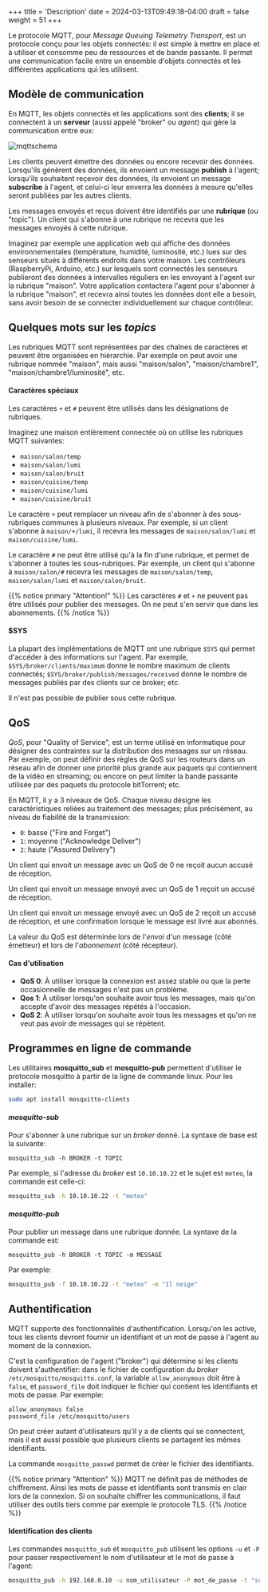+++
title = 'Description'
date = 2024-03-13T09:49:18-04:00
draft = false
weight = 51
+++

Le protocole MQTT, pour _Message Queuing Telemetry Transport_, est un protocole conçu pour les objets connectés: il est simple à mettre en place et à utiliser et consomme peu de ressources et de bande passante. Il permet une communication facile entre un ensemble d'objets connectés et les différentes applications qui les utilisent. 

## Modèle de communication
En MQTT, les objets connectés et les applications sont des **clients**; il se connectent à un **serveur** (aussi appelé "broker" ou _agent_) qui gère la communication entre eux:

![mqttschema](/420-410/images/mqttschema.png)

Les clients peuvent émettre des données ou encore recevoir des données. Lorsqu'ils génèrent des données, ils envoient un message **publish** à l'agent; lorsqu'ils souhaitent reçevoir des données, ils envoient un message **subscribe** à l'agent, et celui-ci leur enverra les données à mesure qu'elles seront publiées par les autres clients.

Les messages envoyés et reçus doivent être identifiés par une **rubrique** (ou "topic"). Un client qui s'abonne à une rubrique ne recevra que les messages envoyés à cette rubrique.

Imaginez par exemple une application web qui affiche des données environnementales (température, humidité, luminosité, etc.) lues sur des senseurs situés à différents endroits dans votre maison. Les contrôleurs (RaspberryPi, Arduino, etc.) sur lesquels sont connectés les senseurs publieront des données à intervalles réguliers en les envoyant à l'agent sur la rubrique "maison". Votre application contactera l'agent pour s'abonner à la rubrique "maison", et recevra ainsi toutes les données dont elle a besoin, sans avoir besoin de se connecter individuellement sur chaque contrôleur.

## Quelques mots sur les _topics_
Les rubriques MQTT sont représentées par des chaînes de caractères et peuvent être organisées en hiérarchie. Par exemple on peut avoir une rubrique nommée "maison", mais aussi "maison/salon", "maison/chambre1", "maison/chambre1/luminosité", etc.

#### Caractères spéciaux
Les caractères `+` et `#` peuvent être utilisés dans les désignations de rubriques.

Imaginez une maison entièrement connectée où on utilise les rubriques MQTT suivantes:
+ `maison/salon/temp`
+ `maison/salon/lumi`
+ `maison/salon/bruit`
+ `maison/cuisine/temp`
+ `maison/cuisine/lumi`
+ `maison/cuisine/bruit`

Le caractère `+` peut remplacer un niveau afin de s'abonner à des sous-rubriques communes à plusieurs niveaux. Par exemple, si un client s'abonne à `maison/+/lumi`, il recevra les messages de `maison/salon/lumi` et `maison/cuisine/lumi`.

Le caractère `#` ne peut être utilisé qu'à la fin d'une rubrique, et permet de s'abonner à toutes les sous-rubriques. Par exemple, un client qui s'abonne à `maison/salon/#` recevra les messages de `maison/salon/temp`, `maison/salon/lumi` et `maison/salon/bruit`.

{{% notice primary "Attention!" %}}
Les caractères `#` et `+` ne peuvent pas être utilisés pour publier des messages. On ne peut s'en servir que dans les abonnements.
{{% /notice %}}

#### $SYS
La plupart des implémentations de MQTT ont une rubrique `$SYS` qui permet d'accéder à des informations sur l'agent. Par exemple, `$SYS/broker/clients/maximum` donne le nombre maximum de clients connectés; `$SYS/broker/publish/messages/received` donne le nombre de messages publiés par des clients sur ce broker; etc.

Il n'est pas possible de publier sous cette rubrique.

## QoS
_QoS_, pour "Quality of Service", est un terme utilisé en informatique pour désigner des contraintes sur la distribution des messages sur un réseau. Par exemple, on peut définir des règles de QoS sur les routeurs dans un réseau afin de donner une priorité plus grande aux paquets qui contiennent de la vidéo en streaming; ou encore on peut limiter la bande passante utilisée par des paquets du protocole bitTorrent; etc.

En MQTT, il y a 3 niveaux de QoS. Chaque niveau désigne les caractéristiques reliées au traitement des messages; plus précisément, au niveau de fiabilité de la transmission:
+ `0`: basse ("Fire and Forget")
+ `1`: moyenne ("Acknowledge Deliver")
+ `2`: haute ("Assured Delivery")

Un client qui envoit un message avec un QoS de 0 ne reçoit aucun accusé de réception.

Un client qui envoit un message envoyé avec un QoS de 1 reçoit un accusé de réception.

Un client qui envoit un message envoyé avec un QoS de 2 reçoit un accusé de réception, et une confirmation lorsque le message est livré aux abonnés.

La valeur du QoS est déterminée lors de l'_envoi_ d'un message (côté émetteur) et lors de l'_abonnement_ (côté récepteur).

#### Cas d'utilisation
+ **QoS 0**: À utiliser lorsque la connexion est assez stable ou que la perte occasionnelle de messages n'est pas un problème.
+ **Qos 1**: À utiliser lorsqu'on souhaite avoir tous les messages, mais qu'on accepte d'avoir des messages répétés à l'occasion.
+ **QoS 2**: À utiliser lorsqu'on souhaite avoir tous les messages et qu'on ne veut pas avoir de messages qui se répètent.

## Programmes en ligne de commande
Les utilitaires **mosquitto_sub** et **mosquitto-pub** permettent d'utiliser le protocole mosquitto à partir de la ligne de commande linux. Pour les installer:
```bash
sudo apt install mosquitto-clients
```

#### _mosquitto-sub_
Pour s'abonner à une rubrique sur un _broker_ donné. La syntaxe de base est la suivante:
```
mosquitto_sub -h BROKER -t TOPIC 
```
Par exemple, si l'adresse du _broker_ est `10.10.10.22` et le sujet est `meteo`, la commande est celle-ci:
```bash
mosquitto_sub -h 10.10.10.22 -t "meteo"
```

#### _mosquitto-pub_
Pour publier un message dans une rubrique donnée. La syntaxe de la commande est:
```
mosquitto_pub -h BROKER -t TOPIC -m MESSAGE
```
Par exemple:
```bash
mosquitto_pub -f 10.10.10.22 -t "meteo" -m "Il neige"
```

## Authentification
MQTT supporte des fonctionnalités d'authentification. Lorsqu'on les active, tous les clients devront fournir un identifiant et un mot de passe à l'agent au moment de la connexion.

C'est la configuration de l'agent ("broker") qui détermine si les clients doivent s'authentifier: dans le fichier de configuration du _broker_ `/etc/mosquitto/mosquitto.conf`, la variable `allow_anonymous` doit être à `false`, et `password_file` doit indiquer le fichier qui contient les identifiants et mots de passe. Par exemple:
```
allow_anonymous false
password_file /etc/mosquitto/users
```
On peut créer autant d'utilisateurs qu'il y a de clients qui se connectent, mais il est aussi possible que plusieurs clients se partagent les mêmes identifiants.

La commande `mosquitto_passwd` permet de créer le fichier des identifiants.

{{% notice primary "Attention" %}}
MQTT ne définit pas de méthodes de chiffrement. Ainsi les mots de passe et identifiants sont transmis en clair lors de la connexion. Si on souhaite chiffrer les communications, il faut utiliser des outils tiers comme par exemple le protocole TLS.
{{% /notice %}}

#### Identification des clients
Les commandes `mosquitto_sub` et `mosquitto_pub` utilisent les options `-u` et `-P` pour passer respectivement le nom d'utilisateur et le mot de passe à l'agent:
```bash
mosquitto_pub -h 192.168.0.10 -u nom_utilisateur -P mot_de_passe -t "sujet" -m "Bonjour" 
```



